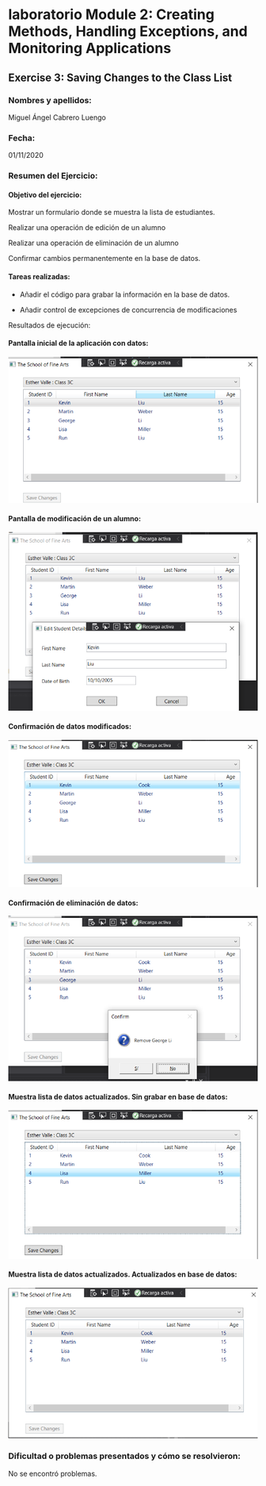 ﻿# laboratorio Module 2: Creating Methods, Handling Exceptions, and Monitoring Applications
## Exercise 3: Saving Changes to the Class List
### Nombres y apellidos:
Miguel Ángel Cabrero Luengo
### Fecha:
01/11/2020
### Resumen del Ejercicio:

#### Objetivo del ejercicio:
Mostrar un formulario donde se muestra la lista de estudiantes.

Realizar una operación de edición de un alumno

Realizar una operación de eliminación de un alumno

Confirmar cambios permanentemente en la base de datos.

#### Tareas realizadas:

- Añadir el código para grabar la información en la base de datos.

- Añadir control de excepciones de concurrencia de modificaciones


Resultados de ejecución:

#### Pantalla inicial de la aplicación con datos:
<img src="img/01.png">

#### Pantalla de modificación de un alumno:
<img src="img/02.png">

#### Confirmación de datos modificados:
<img src="img/03.png">

#### Confirmación de eliminación de datos:
<img src="img/05.png">

#### Muestra lista de datos actualizados. Sin grabar en base de datos:
<img src="img/06.png">

#### Muestra lista de datos actualizados. Actualizados en base de datos:
<img src="img/07.png">

### Dificultad o problemas presentados y cómo se resolvieron:
No se encontró problemas.

